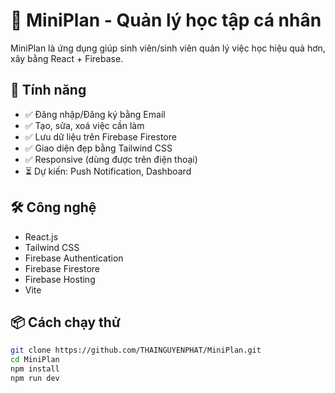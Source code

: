 # 📘 MiniPlan - Quản lý học tập cá nhân

MiniPlan là ứng dụng giúp sinh viên/sinh viên quản lý việc học hiệu quả hơn, xây bằng React + Firebase.

## 🚀 Tính năng
- ✅ Đăng nhập/Đăng ký bằng Email
- ✅ Tạo, sửa, xoá việc cần làm
- ✅ Lưu dữ liệu trên Firebase Firestore
- ✅ Giao diện đẹp bằng Tailwind CSS
- ✅ Responsive (dùng được trên điện thoại)
- ⏳ Dự kiến: Push Notification, Dashboard

## 🛠 Công nghệ
- React.js
- Tailwind CSS
- Firebase Authentication
- Firebase Firestore
- Firebase Hosting
- Vite

## 📦 Cách chạy thử
```bash
git clone https://github.com/THAINGUYENPHAT/MiniPlan.git
cd MiniPlan
npm install
npm run dev
